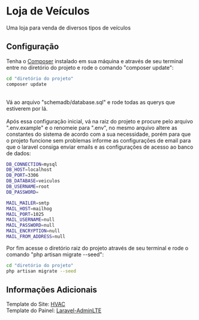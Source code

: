 # Loja de Veículos
Uma loja para venda de diversos tipos de veículos
## Configuração
Tenha o [Composer](https://getcomposer.org/) instalado em sua máquina e através de seu terminal entre no diretório do projeto e rode o comando "composer update":
```sh
cd "diretório do projeto"
composer update
```
<br>Vá ao arquivo "schemadb/database.sql" e rode todas as querys que estiverem por lá.<br><br>
Após essa configuração inicial, vá na raiz do projeto e procure pelo arquivo ".env.example" e o renomeie para ".env", no mesmo arquivo altere as constantes do sistema de acordo com a sua necessidade, porém para que o projeto funcione sem problemas informe as configurações de email para que o laravel consiga enviar emails e as configurações de acesso ao banco de dados:
```sh
DB_CONNECTION=mysql
DB_HOST=localhost
DB_PORT=3306
DB_DATABASE=veiculos
DB_USERNAME=root
DB_PASSWORD=
```
```sh
MAIL_MAILER=smtp
MAIL_HOST=mailhog
MAIL_PORT=1025
MAIL_USERNAME=null
MAIL_PASSWORD=null
MAIL_ENCRYPTION=null
MAIL_FROM_ADDRESS=null
```
Por fim acesse o diretório raiz do projeto através de seu terminal e rode o comando "php artisan migrate --seed":
```sh
cd "diretório do projeto"
php artisan migrate --seed
```
## Informações Adicionais
Template do Site: [HVAC](https://themewagon.com/themes/free-bootstrap-4-html5-automotive-business-website-template-hvac/)<br>
Template do Painel: [Laravel-AdminLTE](https://github.com/jeroennoten/Laravel-AdminLTE)